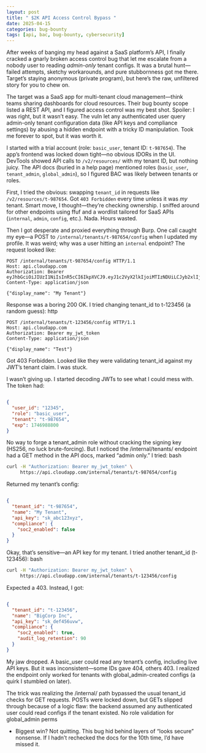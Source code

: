 ```yaml
---
layout: post
title: " $2K API Access Control Bypass "
date: 2025-04-15
categories: bug-bounty
tags: [api, bac, bug-bounty, cybersecurity]
---
```



 After  weeks of banging my head against a SaaS platform’s API, I finally cracked a gnarly broken access control bug that let me escalate from a nobody user to reading *admin-only* tenant configs. It was a brutal hunt—failed attempts, sketchy workarounds, and pure stubbornness got me there. Target’s staying anonymous (private program), but here’s the raw, unfiltered story for you to chew on.


The target was a SaaS app for multi-tenant cloud management—think teams sharing dashboards for cloud resources. Their bug bounty scope listed a REST API, and I figured access control was my best shot. Spoiler: I was right, but it wasn’t easy. The vuln let any authenticated user query admin-only tenant configuration data (like API keys and compliance settings) by abusing a hidden endpoint with a tricky ID manipulation. Took me forever to spot, but it was worth it.



I started with a trial account (role: `basic_user`, tenant ID: `t-987654`). The app’s frontend was locked down tight—no obvious IDORs in the UI. DevTools showed API calls to `/v2/resources/` with my tenant ID, but nothing juicy. The API docs (buried in a help page) mentioned roles (`basic_user`, `tenant_admin`, `global_admin`), so I figured BAC was likely between tenants or roles.

First, I tried the obvious: swapping `tenant_id` in requests like `/v2/resources/t-987654`. Got `403 Forbidden` every time unless it was *my* tenant. Smart move, I thought—they’re checking ownership. I sniffed around for other endpoints using ffuf and a wordlist tailored for SaaS APIs (`internal`, `admin`, `config`, etc.). Nada. Hours wasted.

Then I got desperate and proxied everything through Burp. One call caught my eye—a POST to `/internal/tenants/t-987654/config` when I updated my profile. It was weird; why was a user hitting an `internal` endpoint? The request looked like:

```http
POST /internal/tenants/t-987654/config HTTP/1.1
Host: api.cloudapp.com
Authorization: Bearer eyJhbGciOiJIUzI1NiIsInR5cCI6IkpXVCJ9.eyJ1c2VyX2lkIjoiMTIzNDUiLCJyb2xlIjoiYmFzaWNfdXNlciIsInRlbmFudCI6InQtOTg3NjU0In0.signature
Content-Type: application/json

{"display_name": "My Tenant"}

```

Response was a boring 200 OK. I tried changing tenant_id to t-123456 (a random guess):
http

```http
POST /internal/tenants/t-123456/config HTTP/1.1
Host: api.cloudapp.com
Authorization: Bearer my_jwt_token
Content-Type: application/json

{"display_name": "Test"}
```
Got 403 Forbidden. Looked like they were validating tenant_id against my JWT’s tenant claim. I was stuck.

I wasn’t giving up. I started decoding JWTs to see what I could mess with. The token had:

```json

{
  "user_id": "12345",
  "role": "basic_user",
  "tenant": "t-987654",
  "exp": 1746988800
}
```

No way to forge a tenant_admin role without cracking the signing key (HS256, no luck brute-forcing). But I noticed the /internal/tenants/ endpoint had a GET method in the API docs, marked “admin only.” I tried:
bash

```bash
curl -H "Authorization: Bearer my_jwt_token" \
     https://api.cloudapp.com/internal/tenants/t-987654/config
```

Returned my tenant’s config:

```json

{
  "tenant_id": "t-987654",
  "name": "My Tenant",
  "api_key": "sk_abc123xyz",
  "compliance": {
    "soc2_enabled": false
  }
}
```

Okay, that’s sensitive—an API key for my tenant. I tried another tenant_id (t-123456):
bash

```bash
curl -H "Authorization: Bearer my_jwt_token" \
     https://api.cloudapp.com/internal/tenants/t-123456/config
```

Expected a 403. Instead, I got:

```json

{
  "tenant_id": "t-123456",
  "name": "BigCorp Inc",
  "api_key": "sk_def456uvw",
  "compliance": {
    "soc2_enabled": true,
    "audit_log_retention": 90
  }
}
```

My jaw dropped. A basic_user could read any tenant’s config, including live API keys. But it was inconsistent—some IDs gave 404, others 403. I realized the endpoint only worked for tenants with global_admin-created configs (a quirk I stumbled on later).

The trick was realizing the /internal/ path bypassed the usual tenant_id checks for GET requests. POSTs were locked down, but GETs slipped through because of a logic flaw: the backend assumed any authenticated user could read configs if the tenant existed. No role validation for global_admin perms

* Biggest win? Not quitting. This bug hid behind layers of “looks secure” nonsense. If I hadn’t rechecked the docs for the 10th time, I’d have missed it.





